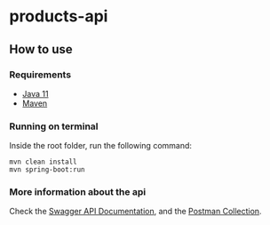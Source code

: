 # products-api

## How to use

### Requirements
 - [Java 11]
 - [Maven]

### Running on terminal

Inside the root folder, run the following command:

```
mvn clean install
mvn spring-boot:run
```
### More information about the api

Check the  [Swagger API Documentation], and the [Postman Collection].


[Java 11]: https://www.oracle.com/java/technologies/javase-jdk11-downloads.html
[Maven]: https://maven.apache.org/
[Swagger API Documentation]: http://localhost:9999/swagger-ui.html
[Postman Collection]: https://www.getpostman.com/collections/a45a43b6ad8b754fdfcb
